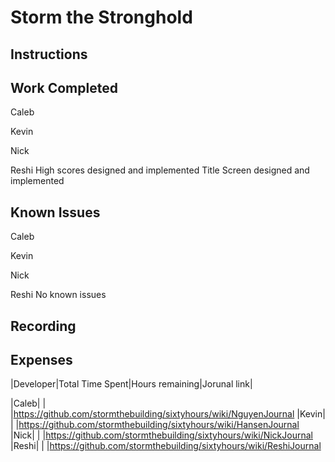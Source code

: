 # Storm the Stronghold
## Instructions

## Work Completed
Caleb

Kevin

Nick

Reshi
 High scores designed and implemented
 Title Screen designed and implemented

## Known Issues
Caleb

Kevin

Nick

Reshi
 No known issues
## Recording

## Expenses

|Developer|Total Time Spent|Hours remaining|Jorunal link|

|Caleb| | |https://github.com/stormthebuilding/sixtyhours/wiki/NguyenJournal
|Kevin| | |https://github.com/stormthebuilding/sixtyhours/wiki/HansenJournal
|Nick| | |https://github.com/stormthebuilding/sixtyhours/wiki/NickJournal
|Reshi| | |https://github.com/stormthebuilding/sixtyhours/wiki/ReshiJournal
